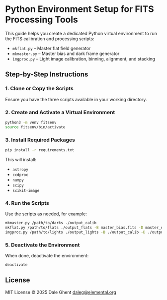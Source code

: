 # Python Environment Setup for FITS Processing Tools

This guide helps you create a dedicated Python virtual environment to run the FITS calibration and processing scripts:

- `mkflat.py` – Master flat field generator
- `mkmaster.py` – Master bias and dark frame generator
- `imgproc.py` – Light image calibration, binning, alignment, and stacking

## Step-by-Step Instructions

### 1. Clone or Copy the Scripts

Ensure you have the three scripts available in your working directory.

### 2. Create and Activate a Virtual Environment

```bash
python3 -m venv fitsenv
source fitsenv/bin/activate
```

### 3. Install Required Packages

```bash
pip install -r requirements.txt
```

This will install:

- `astropy`
- `ccdproc`
- `numpy`
- `scipy`
- `scikit-image`

### 4. Run the Scripts

Use the scripts as needed, for example:

```bash
mkmaster.py /path/to/darks ./output_calib
mkflat.py /path/to/flats ./output_flats -B master_bias.fits -D master_dark.fits
imgproc.py /path/to/lights ./output_lights -B ./output_calib -D ./output_calib -F ./output_flats --stack
```

### 5. Deactivate the Environment

When done, deactivate the environment:

```bash
deactivate
```

## License

MIT License © 2025 Dale Ghent <daleg@elemental.org>
